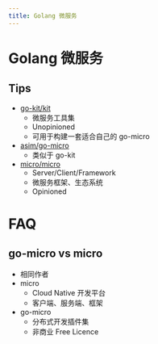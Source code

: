 ```yaml
---
title: Golang 微服务
---
```


# Golang 微服务
## Tips
* [go-kit/kit](https://github.com/go-kit/kit)
  * 微服务工具集
  * Unopinioned
  * 可用于构建一套适合自己的 go-micro
* [asim/go-micro](https://github.com/asim/go-micro)
  * 类似于 go-kit
* [micro/micro](https://github.com/micro/micro)
  * Server/Client/Framework
  * 微服务框架、生态系统
  * Opinioned

# FAQ
## go-micro vs micro
* 相同作者
* micro
  * Cloud Native 开发平台
  * 客户端、服务端、框架
* go-micro
  * 分布式开发插件集
  * 非商业 Free Licence
